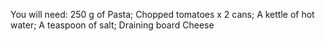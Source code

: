 You will need:
250 g of Pasta;
Chopped tomatoes  x 2 cans;
A kettle of hot water;
A teaspoon of salt;
Draining board 
Cheese 
